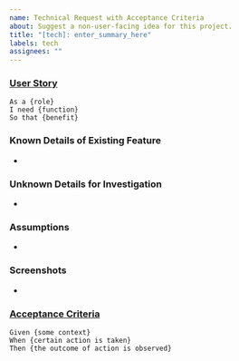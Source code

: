 ```yaml
---
name: Technical Request with Acceptance Criteria
about: Suggest a non-user-facing idea for this project.
title: "[tech]: enter_summary_here"
labels: tech
assignees: ""
---
```


### [User Story](https://www.mountaingoatsoftware.com/agile/user-stories)

<!-- [Describe why you need this new feature.  Replace {placeholder} values.] -->

```
As a {role}
I need {function}
So that {benefit}
```

### Known Details of Existing Feature

<!-- [List any known details about existing feature that you would like enhanced.] -->

-

### Unknown Details for Investigation

<!-- [List any unknown information that may need investigation to complete this feature.] -->

-

### Assumptions

<!-- [List any assumptions that could affect this feature.  E.g., data sources, environments.] -->

-

### Screenshots

<!-- [List any screenshots that will help illustrate this feature request.] -->

-

### [Acceptance Criteria](https://cucumber.io/docs/bdd/better-gherkin/)

<!-- [Describe exact behavior that will fulfill this request.  Replace {placeholder} values.] -->

```gherkin
Given {some context}
When {certain action is taken}
Then {the outcome of action is observed}
```
